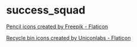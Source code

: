# success_squad

<a href="https://www.flaticon.com/free-icons/pencil" title="pencil icons">Pencil icons created by Freepik - Flaticon</a>

<a href="https://www.flaticon.com/free-icons/recycle-bin" title="recycle bin icons">Recycle bin icons created by Uniconlabs - Flaticon</a>